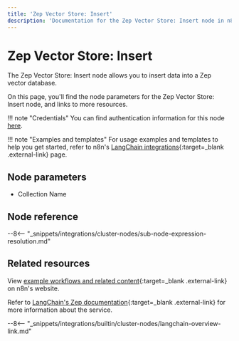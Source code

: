 ```yaml
---
title: 'Zep Vector Store: Insert'
description: 'Documentation for the Zep Vector Store: Insert node in n8n, a workflow automation platform. Includes details of operations and configuration, and links to examples and credentials information.'
---
```


# Zep Vector Store: Insert

The Zep Vector Store: Insert node allows you to insert data into a Zep vector database.

On this page, you'll find the node parameters for the Zep Vector Store: Insert node, and links to more resources.

!!! note "Credentials"
    You can find authentication information for this node [here](/integrations/builtin/credentials/zep/).

!!! note "Examples and templates"
	For usage examples and templates to help you get started, refer to n8n's [LangChain integrations](https://n8n.io/integrations/zep-vector-store-insert/){:target=_blank .external-link} page.
	
## Node parameters

* Collection Name

## Node reference

--8<-- "_snippets/integrations/cluster-nodes/sub-node-expression-resolution.md"

## Related resources

View [example workflows and related content](https://n8n.io/integrations/zep-vector-store-insert/){:target=_blank .external-link} on n8n's website.

Refer to [LangChain's Zep documentation](https://js.langchain.com/docs/modules/data_connection/vectorstores/integrations/zep){:target=_blank .external-link} for more information about the service.

--8<-- "_snippets/integrations/builtin/cluster-nodes/langchain-overview-link.md"
